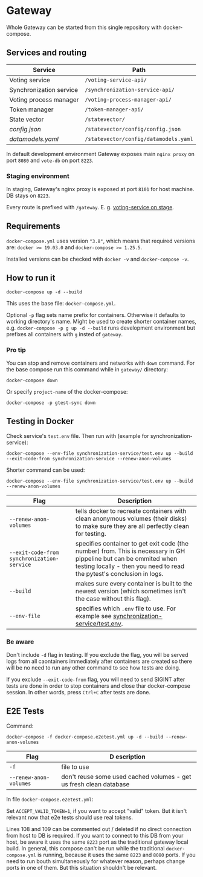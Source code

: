 # Gateway

Whole Gateway can be started from this single repository with docker-compose.


## Services and routing

| Service | Path |
| --- | --- |
| Voting service | `/voting-service-api/` |
| Synchronization service | `/synchronization-service-api/` |
| Voting process manager | `/voting-process-manager-api/` |
| Token manager | `/token-manager-api/` |
| State vector | `/statevector/` |
| _config.json_ | `/statevector/config/config.json` |
| _datamodels.yaml_ | `/statevector/config/datamodels.yaml` |

In default development environment Gateway exposes main `nginx proxy` on port `8080` and `vote-db` on port `8223`.


### Staging environment

In staging, Gateway's nginx proxy is exposed at port `8101` for host machine. DB stays on `8223`.

Every route is prefixed with `/gateway`. E. g. [voting-service on stage](https://team17-21.studenti.fiit.stuba.sk/gateway/voting-service-api/docs).


## Requirements

`docker-compose.yml` uses version `"3.8"`, which means that required versions are: `docker >= 19.03.0` and `docker-compose >= 1.25.5`.

Installed versions can be checked with `docker -v` and `docker-compose -v`.


## How to run it

```
docker-compose up -d --build
```

This uses the base file: `docker-compose.yml`.

Optional `-p` flag sets name prefix for containers. Otherwise it defaults to working directory's name. Might be used to create shorter container names, e.g. `docker-compose -p g up -d --build` runs development environment but prefixes all containers with `g` insted of `gateway`.

### Pro tip

You can stop and remove containers and networks with `down` command. For the base compose run this command while in `gateway/` directory:

```
docker-compose down
```

Or specify `project-name` of the docker-compose:

```
docker-compose -p gtest-sync down
```


## Testing in Docker

Check service's `test.env` file. Then run with (example for synchronization-service):

```
docker-compose --env-file synchronization-service/test.env up --build --exit-code-from synchronization-service --renew-anon-volumes
```

Shorter command can be used:

```
docker-compose --env-file synchronization-service/test.env up --build --renew-anon-volumes
```

| Flag | Description |
| --- | --- |
| `--renew-anon-volumes` | tells docker to recreate containers with clean anonymous volumes (their disks) to make sure they are all perfectly clean for testing. |
| `--exit-code-from synchronization-service` | specifies container to get exit code (the number) from. This is necessary in GH pippeline but can be ommited when testing locally - then you need to read the pytest's conclusion in logs. |
| `--build` | makes sure every container is built to the newest version (which sometimes isn't the case without this flag). |
| `--env-file` | specifies which `.env` file to use. For example see [synchronization-service/test.env](synchronization-service/test.env). |


### Be aware

Don't include `-d` flag in testing. If you exclude the flag, you will be served logs from all caontainers immediately after containers are created so there will be no need to run any other command to see how tests are doing.

If you exclude `--exit-code-from` flag, you will need to send SIGINT after tests are done in order to stop containers and close thar docker-compose session. In other words, press `Ctrl+C` after tests are done.


## E2E Tests

Command:
```
docker-compose -f docker-compose.e2etest.yml up -d --build --renew-anon-volumes
```

| Flag |D escription |
| --- | --- |
|    `-f`          |            file to use|
|    `--renew-anon-volumes`   | don't reuse some used cached volumes - get us fresh clean database |

In file `docker-compose.e2etest.yml`:

Set `ACCEPT_VALID_TOKEN=1`, if you want to accept "valid" token.
But it isn't relevant now that e2e tests should use real tokens.

Lines 108 and 109 can be commented out / deleted if no direct connection from host to DB is required. 
If you want to connect to this DB from your host, be aware it uses the same `8223` port as the traditional gateway local build.
In general, this compose can't be run while the traditional `docker-compose.yml` is running, because it uses the same `8223` and `8080` ports.
If you need to run bouth simultaneously for whatever reason, perhaps change ports in one of them.
But this situation shouldn't be relevant.

